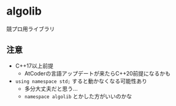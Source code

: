 # algolib
競プロ用ライブラリ

## 注意
- C++17以上前提
  - AtCoderの言語アップデートが来たらC++20前提になるかも
- `using namespace std;` すると動かなくなる可能性あり
  - 多分大丈夫だと思う...
  - `namespace algolib` とかした方がいいのかな
